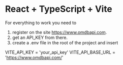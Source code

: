 # React + TypeScript + Vite

For everything to work you need to

1. register on the site https://www.omdbapi.com.
2. get an API_KEY from there.
3. create a .env file in the root of the project and insert

VITE_API_KEY = 'your_api_key'
VITE_API_BASE_URL = 'https://www.omdbapi.com/'
